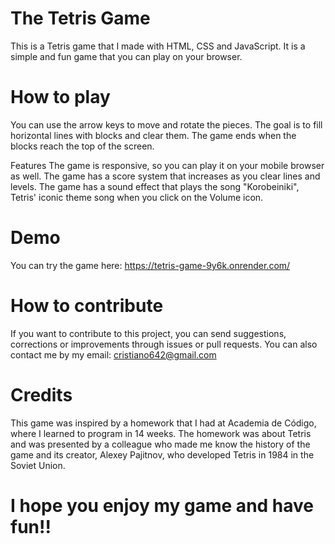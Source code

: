 # The Tetris Game

This is a Tetris game that I made with HTML, CSS and JavaScript. It is a simple and fun game that you can play on your browser.

# How to play
You can use the arrow keys to move and rotate the pieces. The goal is to fill horizontal lines with blocks and clear them. The game ends when the blocks reach the top of the screen.

Features
The game is responsive, so you can play it on your mobile browser as well.
The game has a score system that increases as you clear lines and levels.
The game has a sound effect that plays the song "Korobeiniki", Tetris' iconic theme song when you click on the Volume icon.

# Demo
You can try the game here: https://tetris-game-9y6k.onrender.com/

# How to contribute
If you want to contribute to this project, you can send suggestions, corrections or improvements through issues or pull requests. 
You can also contact me by my email: cristiano642@gmail.com

# Credits
This game was inspired by a homework that I had at Academia de Código, where I learned to program in 14 weeks. The homework was about Tetris and was presented by a colleague who made me know the history of the game and its creator, Alexey Pajitnov, who developed Tetris in 1984 in the Soviet Union.

# I hope you enjoy my game and have fun!! 
